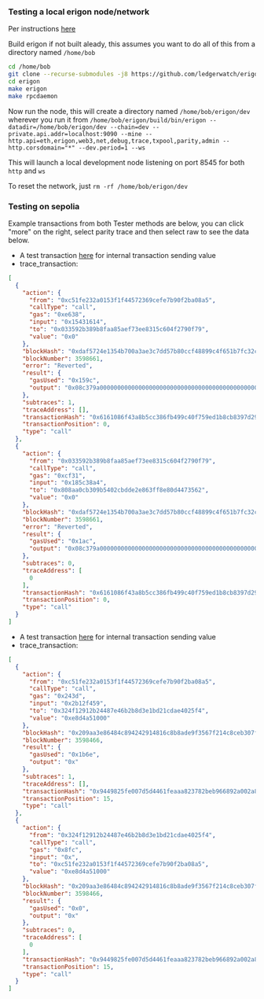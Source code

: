 ### Testing a local erigon node/network

Per instructions [here](https://github.com/ledgerwatch/erigon/blob/devel/DEV_CHAIN.md)

Build erigon if not built aleady, this assumes you want to do all of this from a directory named `/home/bob`
```bash
cd /home/bob
git clone --recurse-submodules -j8 https://github.com/ledgerwatch/erigon.git
cd erigon
make erigon
make rpcdaemon
```

Now run the node, this will create a directory named `/home/bob/erigon/dev` wherever you run it from
`/home/bob/erigon/build/bin/erigon --datadir=/home/bob/erigon/dev --chain=dev --private.api.addr=localhost:9090 --mine --http.api=eth,erigon,web3,net,debug,trace,txpool,parity,admin --http.corsdomain="*" --dev.period=1 --ws`

This will launch a local development node listening on port 8545 for both `http` and `ws`

To reset the network, just `rm -rf /home/bob/erigon/dev`

### Testing on sepolia
Example transactions from both Tester methods are below, you can click "more" on the right, select parity trace and then select raw to see the data below.

- A test transaction [here](https://sepolia.etherscan.io/tx/0x6161086f43a8b5cc386fb499c40f759ed1b8cb8397d29448331bd09af72d9fe0) for internal transaction sending value
- trace_transaction:
```json
[
  {
    "action": {
      "from": "0xc51fe232a0153f1f44572369cefe7b90f2ba08a5",
      "callType": "call",
      "gas": "0xe638",
      "input": "0x15431614",
      "to": "0x033592b389b8faa85aef73ee8315c604f2790f79",
      "value": "0x0"
    },
    "blockHash": "0xdaf5724e1354b700a3ae3c7dd57b80ccf48899c4f651b7fc32c67c41daac2340",
    "blockNumber": 3598661,
    "error": "Reverted",
    "result": {
      "gasUsed": "0x159c",
      "output": "0x08c379a00000000000000000000000000000000000000000000000000000000000000020000000000000000000000000000000000000000000000000000000000000001b5468697320697320612076657279206269672070726f626c656d210000000000"
    },
    "subtraces": 1,
    "traceAddress": [],
    "transactionHash": "0x6161086f43a8b5cc386fb499c40f759ed1b8cb8397d29448331bd09af72d9fe0",
    "transactionPosition": 0,
    "type": "call"
  },
  {
    "action": {
      "from": "0x033592b389b8faa85aef73ee8315c604f2790f79",
      "callType": "call",
      "gas": "0xcf31",
      "input": "0x185c38a4",
      "to": "0x808aa0cb309b5402cbdde2e863ff8e80d4473562",
      "value": "0x0"
    },
    "blockHash": "0xdaf5724e1354b700a3ae3c7dd57b80ccf48899c4f651b7fc32c67c41daac2340",
    "blockNumber": 3598661,
    "error": "Reverted",
    "result": {
      "gasUsed": "0x1ac",
      "output": "0x08c379a00000000000000000000000000000000000000000000000000000000000000020000000000000000000000000000000000000000000000000000000000000001b5468697320697320612076657279206269672070726f626c656d210000000000"
    },
    "subtraces": 0,
    "traceAddress": [
      0
    ],
    "transactionHash": "0x6161086f43a8b5cc386fb499c40f759ed1b8cb8397d29448331bd09af72d9fe0",
    "transactionPosition": 0,
    "type": "call"
  }
]
```

- A test transaction [here](https://sepolia.etherscan.io/tx/0x9449825fe007d5d4461feaaa823782beb966892a002a8fc31d41b38cf1aab17e) for internal transaction sending value
- trace_transaction:
```json
[
  {
    "action": {
      "from": "0xc51fe232a0153f1f44572369cefe7b90f2ba08a5",
      "callType": "call",
      "gas": "0x243d",
      "input": "0x2b12f459",
      "to": "0x324f12912b24487e46b2b8d3e1bd21cdae4025f4",
      "value": "0xe8d4a51000"
    },
    "blockHash": "0x209aa3e86484c894242914816c8b8ade9f3567f214c8ceb307fab65779c3bd00",
    "blockNumber": 3598466,
    "result": {
      "gasUsed": "0x1b6e",
      "output": "0x"
    },
    "subtraces": 1,
    "traceAddress": [],
    "transactionHash": "0x9449825fe007d5d4461feaaa823782beb966892a002a8fc31d41b38cf1aab17e",
    "transactionPosition": 15,
    "type": "call"
  },
  {
    "action": {
      "from": "0x324f12912b24487e46b2b8d3e1bd21cdae4025f4",
      "callType": "call",
      "gas": "0x8fc",
      "input": "0x",
      "to": "0xc51fe232a0153f1f44572369cefe7b90f2ba08a5",
      "value": "0xe8d4a51000"
    },
    "blockHash": "0x209aa3e86484c894242914816c8b8ade9f3567f214c8ceb307fab65779c3bd00",
    "blockNumber": 3598466,
    "result": {
      "gasUsed": "0x0",
      "output": "0x"
    },
    "subtraces": 0,
    "traceAddress": [
      0
    ],
    "transactionHash": "0x9449825fe007d5d4461feaaa823782beb966892a002a8fc31d41b38cf1aab17e",
    "transactionPosition": 15,
    "type": "call"
  }
]
```